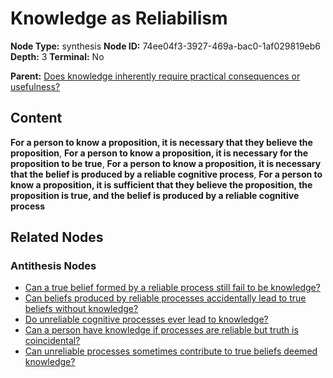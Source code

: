 # Knowledge as Reliabilism

**Node Type:** synthesis
**Node ID:** 74ee04f3-3927-469a-bac0-1af029819eb6
**Depth:** 3
**Terminal:** No

**Parent:** [Does knowledge inherently require practical consequences or usefulness?](does-knowledge-inherently-require-practical-consequences-or-usefulness-antithesis-f89bb08b-fdbf-447c-b126-955bde53d417.md)

## Content

**For a person to know a proposition, it is necessary that they believe the proposition**, **For a person to know a proposition, it is necessary for the proposition to be true**, **For a person to know a proposition, it is necessary that the belief is produced by a reliable cognitive process**, **For a person to know a proposition, it is sufficient that they believe the proposition, the proposition is true, and the belief is produced by a reliable cognitive process**

## Related Nodes

### Antithesis Nodes

- [Can a true belief formed by a reliable process still fail to be knowledge?](can-a-true-belief-formed-by-a-reliable-process-still-fail-to-be-knowledge-antithesis-8d72a216-3d83-4d52-b848-886070112e94.md)
- [Can beliefs produced by reliable processes accidentally lead to true beliefs without knowledge?](can-beliefs-produced-by-reliable-processes-accidentally-lead-to-true-beliefs-without-knowledge-antithesis-f0acbf05-30be-47a5-89d2-8ec541a7b578.md)
- [Do unreliable cognitive processes ever lead to knowledge?](do-unreliable-cognitive-processes-ever-lead-to-knowledge-antithesis-eb7a5285-b6bb-4fd9-bf35-f29d99685569.md)
- [Can a person have knowledge if processes are reliable but truth is coincidental?](can-a-person-have-knowledge-if-processes-are-reliable-but-truth-is-coincidental-antithesis-ef328d1c-1286-4bea-9433-974f75566fee.md)
- [Can unreliable processes sometimes contribute to true beliefs deemed knowledge?](can-unreliable-processes-sometimes-contribute-to-true-beliefs-deemed-knowledge-antithesis-d4265b0f-1efd-4412-9d7a-8536611dc22c.md)
